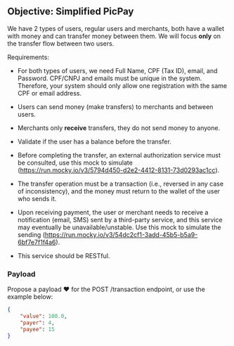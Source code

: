 ## Objective: Simplified PicPay

We have 2 types of users, regular users and merchants, both have a wallet with money and can transfer money between them. We will focus **only** on the transfer flow between two users.

Requirements:

- For both types of users, we need Full Name, CPF (Tax ID), email, and Password. CPF/CNPJ and emails must be unique in the system. Therefore, your system should only allow one registration with the same CPF or email address.

- Users can send money (make transfers) to merchants and between users.

- Merchants only **receive** transfers, they do not send money to anyone.

- Validate if the user has a balance before the transfer.

- Before completing the transfer, an external authorization service must be consulted, use this mock to simulate (https://run.mocky.io/v3/5794d450-d2e2-4412-8131-73d0293ac1cc).

- The transfer operation must be a transaction (i.e., reversed in any case of inconsistency), and the money must return to the wallet of the user who sends it.

- Upon receiving payment, the user or merchant needs to receive a notification (email, SMS) sent by a third-party service, and this service may eventually be unavailable/unstable. Use this mock to simulate the sending (https://run.mocky.io/v3/54dc2cf1-3add-45b5-b5a9-6bf7e7f1f4a6).

- This service should be RESTful.

### Payload

Propose a payload :heart: for the POST /transaction endpoint, or use the example below:

```json
{
    "value": 100.0,
    "payer": 4,
    "payee": 15
}
